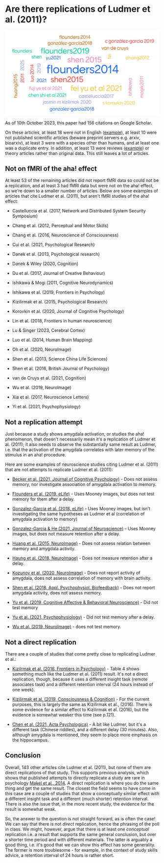 # Are there replications of Ludmer et al. (2011)?

![word cloud](ludmer.png)

As of 10th October 2023, this paper had 156 citations on Google Scholar.

On these articles, at least 18 were not in English ([example](https://journal.psych.ac.cn/xlxb/CN/10.3724/SP.J.1041.2021.00837)), at least 10 were not published scientific articles (beware preprint servers e.g. arxiv, bioarxiv), at least 3 were with a species other than humans, and at least one was a duplicate entry. In addition, at least 13 were reviews ([example](https://www.ncbi.nlm.nih.gov/pmc/articles/PMC3574774/)) or theory articles rather than original data. This still leaves a lot of articles.

## Not on fMRI of the aha! effect

At least 53 of the remaining articles did not report fMRI data so could not be a replication, and at least 3 had fMRI data but were not on the aha! effect, so we're down to a smaller number of articles. Below are some examples of articles that cite Ludmer et al. (2011), but aren't fMRI studies of the aha! effect:

- Castelluccia et al. (2017, Network and Distributed System Security Symposium)

- Chang et al. (2012, Perceptual and Motor Skills)

- Chang et al. (2016, Neuroscience of Consciousness)

- Cui et al. (2021, Psychological Research)

- Danek et al. (2013, Psychological research)

- Danek & Wiley (2020, Cognition)

- Du et al. (2017, Journal of Creative Behaviour)

- Ishikawa & Mogi (2011, Cognitive Neurodynamics)

- Ishikawa et al. (2019, Frontiers in Psychology) 

- Kizilirmak et al. (2015, Psychological Research)

- Korovkin et al. (2020, Journal of Cognitive Psychology)

- Lin et al. (2018, Frontiers in human neuroscience)

- Lu & Singer (2023, Cerebral Cortex)

- Luo et al. (2014, Human Brain Mapping)

- Oh et al. (2020, NeuroImage)

- Shen et al. (2013, Science China Life Sciences)

- Shen et al. (2016, British Journal of Psychology)

- van de Cruys et al. (2021, Cognition)

- Wu et al. (2019, NeuroImage)

- Xia et al. (2017, Neuroscience Letters)

- Yi et al. (2021, Psychophysiology) 

## Not a replication attempt

Just because a study shows amygdala activation, or studies the aha! phenomenon, that doesn't necessarily mean it's a replication of Ludmer et al. (2011); it also needs to observe the substantially same result as Ludmer, i.e. that the activation of the amygdala correlates with later memory of the stimulus in an aha! procedure. 

Here are some examples of neuroscience studies citing Ludmer et al. (2011) that are not attempts to replicate Ludmer et al. (2011):

- [Becker et al. (2021, Journal of Cognitive Psychology)](https://www.researchgate.net/profile/Maxi-Becker/publication/343497974_Verbal_insight_revisited_-_Dissociable_neurocognitive_processes_underlying_solutions_accompanied_by_an_AHA_experience_with_and_without_prior_restructuring/links/5f312b1592851cd302ebff87/Verbal-insight-revisited-Dissociable-neurocognitive-processes-underlying-solutions-accompanied-by-an-AHA-experience-with-and-without-prior-restructuring.pdf) - Does not assess memory, nor investigate association of amygdala activation to memory.

- [Flounders et al. (2019, eLife)](https://elifesciences.org/articles/41861.pdf) - Uses Mooney images, but does not test memory for them after a delay. 

- [Gonzalez-Garcia et al. (2018, eLife)](https://elifesciences.org/articles/36068.pdf) - Uses Mooney images, but isn't investigating the same hypotheses as Ludmer et al (correlation of amygdala activation to memory)

- [Gonzalez-Garcia & He (2021, Journal of Neuroscience)](https://www.jneurosci.org/content/jneuro/41/1/167.full.pdf) - Uses Mooney images, but does not measure retention after a delay.

- [Huang et al. (2015, NeuroImage)](http://39.105.135.139/media/files/30.pdf) - Does not assess relation between memory and amygdala activity.

- [Haung et al. (2018, NeuroImage)](http://39.105.135.139/media/files/47.pdf) - Does not measure retention after a delay.

- [Kozunov et al. (2020, NeuroImage)](https://www.ncbi.nlm.nih.gov/pmc/articles/PMC7762843/pdf/main.pdf) - Does not report activity of amygdala, does not assess correlation of memory with brain activity. 

- [Shen et al. (2018, Appl. Psychophysiol. Biofeedback)](http://39.105.135.139/media/files/49.pdf) - Does not report amygdala activity, does not assess memory.

- [Yu et al. (2019, Cognitive Affective & Behavioral Neuroscience)](https://link.springer.com/article/10.3758/s13415-019-00702-6) - Did not test memory

- [Yu et al. (2021, Psychophysiology)](https://onlinelibrary.wiley.com/doi/abs/10.1111/psyp.13886?casa_token=t6vvyc2TFtEAAAAA:ePccXYPejXnA5tfId1d1JjAfc_UGhUYni004LHtVYbPd1zFuLLNhT5xg35pT7TZv7BHCfXkj9P3ygJg) - Did not test memory after a delay.

- [Wu et al. (2019, NeuroImage)](https://www.sciencedirect.com/science/article/pii/S1053811919305580) - does not test memory.

## Not a direct replication

There are a couple of studies that come pretty close to replicating Ludmer et al.:

- [Kizilrmak et al. (2016, Frontiers in Psychology)](https://www.frontiersin.org/articles/10.3389/fpsyg.2016.01693/full) - Table 4 shows something much like the Ludmer et al. (2011) result. It's not a direct replication, though, because it uses a different insight task (remote associates task) and a different retention interval (24 hours instead of one week).

- [Kizilirmak et al. (2019, Consciousness & Cognition)](https://reader.elsevier.com/reader/sd/pii/S105381001830566X?token=EF434E82863D4EEC007C609DB2C87EFB3B282F3718568C5B78B1C6CAE2465B4135C5FD80CA9ABD175525FD5232E683C1&originRegion=eu-west-1&originCreation=20211006091820) - For the current purposes, this is largely the same as Kizilirmak et al., (2016). There is some evidence for a similar effect to Kizilirmak et al. (2016), but the evidence is somewhat weaker this time (see p.121). 

- [Chen et al. (2021, Acta Psychologica)](https://journal.psych.ac.cn/acps/EN/article/downloadArticleFile.do?attachType=PDF&id=4905) - A bit like Ludmer, but it's a different task (Chinese riddles), and a different delay (30 minutes). Also, although amygdala is mentioned, they seem to place more emphasis on the hippocampus.


## Conclusion

Overall, 143 other articles cite Ludmer et al. (2011), but none of them are direct replications of that study. This supports previous analysis, which shows that published attempts to directly replicate a study are rare in psychology [Makel et al., 2014](https://www.researchgate.net/profile/Matthew-Makel/publication/258180081_Replications_in_Psychology_Research_How_Often_Do_They_Really_Occur/links/00b49534d1bb6e6fe5000000/Replications-in-Psychology-Research-How-Often-Do-They-Really-Occur.pdf).  A direct replication is where you do the same thing and get the same result. The closest the field seems to have come in this case are a couple of studies that show a conceptually similar effect with a different insight task and a different (much shorter) retention interval. There is also the issue that, in the more recent study, the evidence for the result is somewhat weak. 

So, the answer to the question is not straight forward, as is often the case! We can say that there is not _direct_ replication, hence the phrasing of the poll in class. We might, however, argue that there is at least one _conceptual_ replication i.e. a result that supports the same general conclusion, but over a shorter time period and with different materials. The latter is arguably a good thing, i.e. it's good that we can show this effect has some generality. The former is more troublesome - for example, in the context of study skills advice, a retention interval of 24 hours is rather short. 

